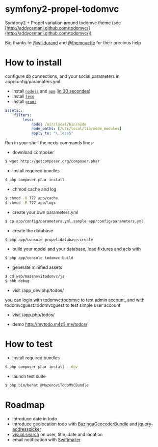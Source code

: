 symfony2-propel-todomvc
=======================

Symfony2 + Propel variation around todomvc theme (see [http://addyosmani.github.com/todomvc/](http://addyosmani.github.com/todomvc/))

Big thanks to [@willdurand](https://github.com/willdurand) and [@themouette](https://github.com/themouette) for their precious help

# How to install

configure db connections, and your social parameters in app/config/paramaters.yml

* install [`nodejs`](http://nodejs.org/) and [`npm`](https://npmjs.org/) ([in 30 secondes](https://gist.github.com/579814#file_node_and_npm_in_30_seconds.sh))
* install [`less`](https://github.com/phiamo/MopaBootstrapBundle/blob/master/Resources/doc/less-installation.md)
* install [`grunt`](https://github.com/backbone-boilerplate/grunt-bbb#getting-started)

``` yml
assetic:
    filters:
        less:
            node: /usr/local/bin/node
            node_paths: [/usr/local/lib/node_modules]
            apply_to: "\.less$"
```

Run in your shell the nexts commands lines

* download composer

``` bash
$ wget http://getcomposer.org/composer.phar
```

* install required bundles

``` bash
$ php composer.phar install
```

* chmod cache and log

``` bash
$ chmod -R 777 app/cache
$ chmod -R 777 app/logs
```

* create your own parameters.yml

``` bash
$ cp app/config/parameters.yml.sample app/config/parameters.yml
```

* create the database 

``` bash
$ php app/console propel:database:create
```

* build your model and your database, load fixtures and acls with

``` bash
$ php app/console todomvc:build
```

* generate minified assets

``` bash
$ cd web/mazenovitodomvc/js
$ bbb debug
```

* visit /app_dev.php/todos/

you can login with todomvc:todomvc to test admin account, and with todomvcguest:todomvcguest to test simple user account

* visit /app.php/todos/

* demo http://mytodo.m4z3.me/todos/

# How to test

* install required bundles

``` bash
$ php composer.phar install --dev
```

* launch test suite

``` bash
$ php bin/behat @MazenoviTodoMVCBundle
```

# Roadmap

* introduce date in todo
* introduce geolocation todo with [BazingaGeocoderBundle](https://github.com/willdurand/BazingaGeocoderBundle) and [jquery-addresspicker](git://github.com/sgruhier/jquery-addresspicker.git)
* [visual search](http://documentcloud.github.com/visualsearch/) on user, title, date and location
* email notification with [Swiftmailer](https://github.com/symfony/SwiftmailerBundle)